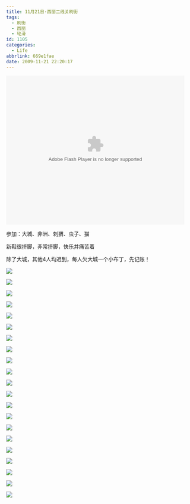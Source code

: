 ```yaml
---
title: 11月21日·西丽二线关刷街
tags:
  - 刷街
  - 西丽
  - 轮滑
id: 1105
categories:
  - Life
abbrlink: 669e1fae
date: 2009-11-21 22:20:17
---
```

<embed src='http://player.youku.com/player.php/sid/XMTMzNTYyNzE2/v.swf' allowFullScreen='true' quality='high' width='480' height='400' align='middle' allowScriptAccess='always' type='application/x-shockwave-flash'></embed>

参加：大城、非洲、刺猬、虫子、猫 

新鞋很挤脚，非常挤脚，快乐并痛苦着 

除了大城，其他4人均迟到，每人欠大城一个小布丁，先记账！ 
<!--more-->
![](/images/2009/11/21_20091121_12440.jpg)

![](/images/2009/11/21_20091121_12441.jpg)

![](/images/2009/11/21_20091121_12442.jpg)

![](/images/2009/11/21_20091121_12443.jpg)

![](/images/2009/11/21_20091121_12444.jpg)

![](/images/2009/11/21_20091121_12445.jpg)

![](/images/2009/11/21_20091121_12446.jpg)

![](/images/2009/11/21_20091121_12447.jpg)

![](/images/2009/11/21_20091121_12448.jpg)

![](/images/2009/11/21_20091121_12449.jpg)

![](/images/2009/11/21_20091121_12450.jpg)

![](/images/2009/11/21_20091121_12451.jpg)

![](/images/2009/11/21_20091121_12452.jpg)

![](/images/2009/11/21_20091121_12453.jpg)

![](/images/2009/11/21_20091121_12454.jpg)

![](/images/2009/11/21_20091121_12455.jpg)

![](/images/2009/11/21_20091121_12456.jpg)

![](/images/2009/11/21_20091121_12457.jpg)

![](/images/2009/11/21_20091121_12458.jpg)

![](/images/2009/11/21_20091121_12459.jpg)

![](/images/2009/11/21_20091121_12460.jpg)